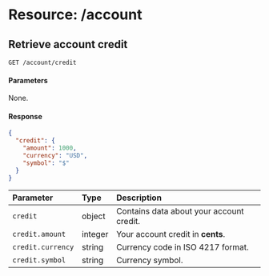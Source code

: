# Resource: /account

## Retrieve account credit
```http
GET /account/credit
```

#### Parameters
None.

#### Response
```json
{
  "credit": {
    "amount": 1000,
    "currency": "USD",
    "symbol": "$"
  }
}
```
| Parameter | Type | Description |
|:-----------|:---------|:---------|
| `credit` | object | Contains data about your account credit. |
| `credit.amount` | integer | Your account credit in __cents__. |
| `credit.currency` | string | Currency code in ISO 4217 format. |
| `credit.symbol` | string | Currency symbol. |